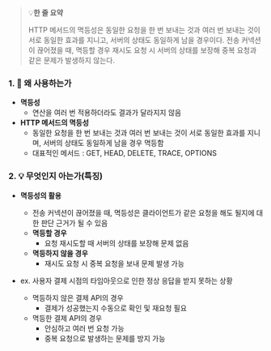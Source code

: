 > 💡**한 줄 요약**
>
> HTTP 메서드의 멱등성은 동일한 요청을 한 번 보내는 것과 여러 번 보내는 것이 서로 동일한 효과를 지니고, 서버의 상태도 동일하게 남을 경우이다. 전송 커넥션이 끊어졌을 때, 멱등할 경우 재시도 요청 시 서버의 상태를 보장해 중복 요청과 같은 문제가 발생하지 않는다.

### 1. 🤔 왜 사용하는가

- **멱등성**
  - 연산을 여러 번 적용하더라도 결과가 달라지지 않음
- **HTTP 메서드의 멱등성**
  - 동일한 요청을 한 번 보내는 것과 여러 번 보내는 것이 서로 동일한 효과를 지니며, 서버의 상태도 동일하게 남을 경우 멱등함
  - 대표적인 메서드 : GET, HEAD, DELETE, TRACE, OPTIONS

### 2. 💡 무엇인지 아는가(특징)

- **멱등성의 활용**

  - 전송 커넥션이 끊어졌을 때, 멱등성은 클라이언트가 같은 요청을 해도 될지에 대한 판단 근거가 될 수 있음
  - **멱등할 경우**
    - 요청 재시도할 때 서버의 상태를 보장해 문제 없음
  - **멱등하지 않을 경우**
    - 재시도 요청 시 중복 요청을 보내 문제 발생 가능

- ex. 사용자 결제 시점의 타임아웃으로 인한 정상 응답을 받지 못하는 상황
  - 멱등하지 않은 결제 API의 경우
    - 결제가 성공했는지 수동으로 확인 및 재요청 필요
  - 멱등한 결제 API의 경우
    - 안심하고 여러 번 요청 가능
    - 중복 요청으로 발생하는 문제를 방지 가능
